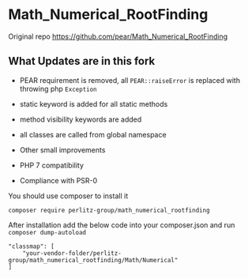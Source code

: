 # Math_Numerical_RootFinding

Original repo
https://github.com/pear/Math_Numerical_RootFinding

## What Updates are in this fork

* PEAR requirement is removed, all `PEAR::raiseError` is replaced with throwing php `Exception`
* static keyword is added for all static methods
* method visibility keywords are added
* all classes are called from global namespace
* Other small improvements

* PHP 7 compatibility
* Compliance with PSR-0

You should use composer to install it
```
composer require perlitz-group/math_numerical_rootfinding
```

After installation add the below code into your composer.json and run `composer dump-autoload`
```
"classmap": [
    "your-vendor-folder/perlitz-group/math_numerical_rootfinding/Math/Numerical"
]        
```

